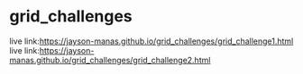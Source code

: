# grid_challenges
live link:https://jayson-manas.github.io/grid_challenges/grid_challenge1.html
live link:https://jayson-manas.github.io/grid_challenges/grid_challenge2.html

